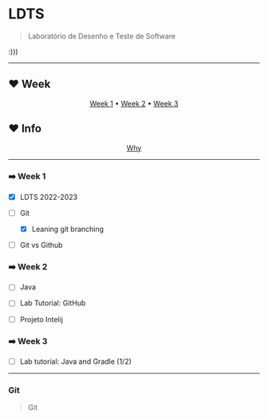 # LDTS

> Laboratório de Desenho e Teste de Software


:)))

---

## :heart: **Week**

<p align="center">
  <a href="#arrow_right-week-1">Week 1</a> •
  <a href="#arrow_right-week-2">Week 2</a> •
  <a href="#arrow_right-week-3">Week 3</a> 
</p>

## :heart: **Info**
<p align="center">
  <a href="#blush-why">Why</a> 

---

### :arrow_right: **Week 1**

- [X] LDTS 2022-2023
- [ ] Git
  - [X] Leaning git branching
- [ ] Git vs Github



### :arrow_right: **Week 2**

- [ ] Java
- [ ] Lab Tutorial: GitHub
- [ ] Projeto Intelij



### :arrow_right: **Week 3**

- [ ] Lab tutorial: Java and Gradle (1/2)

---

### Git
> Git 